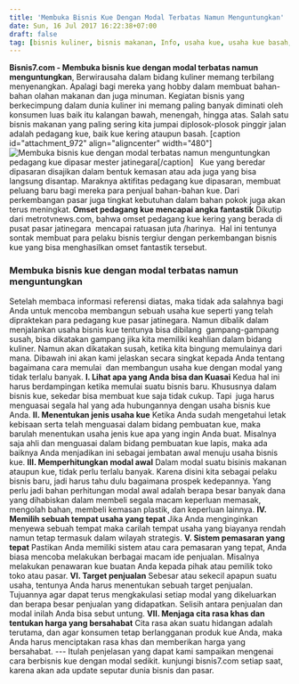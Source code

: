 ```yaml
---
title: 'Membuka Bisnis Kue Dengan Modal Terbatas Namun Menguntungkan'
date: Sun, 16 Jul 2017 16:22:38+07:00
draft: false
tag: [bisnis kuliner, bisnis makanan, Info, usaha kue, usaha kue basah, usaha kue kering, usaha makanan]
---
```


**Bisnis7.com - Membuka bisnis kue dengan modal terbatas namun menguntungkan**, Berwirausaha dalam bidang kuliner memang terbilang menyenangkan. Apalagi bagi mereka yang hobby dalam membuat bahan-bahan olahan makanan dan juga minuman. Kegiatan bisnis yang berkecimpung dalam dunia kuliner ini memang paling banyak diminati oleh konsumen luas baik itu kalangan bawah, menengah, hingga atas. Salah satu bisnis makanan yang paling sering kita jumpai diplosok-plosok pinggir jalan adalah pedagang kue, baik kue kering ataupun basah. \[caption id="attachment_972" align="aligncenter" width="480"\]![Membuka bisnis kue dengan modal terbatas namun menguntungkan](https://www.bisnis7.com/wp-content/uploads/2017/07/pedagang-kue-di-pasar-mester.jpg) pedagang kue dipasar mester jatinegara\[/caption\]   Kue yang beredar dipasaran disajikan dalam bentuk kemasan atau ada juga yang bisa langsung disantap. Maraknya aktifitas pedagang kue dipasaran, membuat peluang baru bagi mereka para penjual bahan-bahan kue. Dari perkembangan pasar juga tingkat kebutuhan dalam bahan pokok juga akan terus meningkat. **Omset pedagang kue mencapai angka fantastik** Dikutip dari metrotvnews.com, bahwa omset pedagang kue kering yang berada di pusat pasar jatinegara  mencapai ratuasan juta /harinya.  Hal ini tentunya sontak membuat para pelaku bisnis tergiur dengan perkembangan bisnis kue yang bisa menghasilkan omset fantastik tersebut.

### Membuka bisnis kue dengan modal terbatas namun menguntungkan

Setelah membaca informasi referensi diatas, maka tidak ada salahnya bagi Anda untuk mencoba membangun sebuah usaha kue seperti yang telah dipraktekan para pedagang kue pasar jatinegara. Namun dibalik dalam menjalankan usaha bisnis kue tentunya bisa dibilang  gampang-gampang susah, bisa dikatakan gampang jika kita memiliki keahlian dalam bidang kuliner. Namun akan dikatakan susah, ketika kita bingung memulainya dari mana. Dibawah ini akan kami jelaskan secara singkat kepada Anda tentang bagaimana cara memulai  dan membangun usaha kue dengan modal yang tidak terlalu banyak. **I. Lihat apa yang Anda bisa dan Kuasai** Kedua hal ini harus berdampingan ketika memulai suatu bisnis baru. Khususnya dalam bisnis kue, sekedar bisa membuat kue saja tidak cukup. Tapi  juga harus menguasai segala hal yang ada hubungannya dengan usaha bisnis kue Anda. **II. Menentukan jenis usaha kue** Ketika Anda sudah mengetahui letak kebisaan serta telah menguasai dalam bidang pembuatan kue, maka barulah menentukan usaha jenis kue apa yang ingin Anda buat. Misalnya saja ahli dan menguasai dalam bidang pembuatan kue lapis, maka ada baiknya Anda menjadikan ini sebagai jembatan awal menuju usaha bisnis kue. **III. Memperhitungkan modal awal** Dalam modal suatu bisinis makanan ataupun kue, tidak perlu terlalu banyak. Karena disini kita sebagai pelaku bisnis baru, jadi harus tahu dulu bagaimana prospek kedepannya. Yang perlu jadi bahan perhitungan modal awal adalah berapa besar banyak dana yang dihabiskan dalam membeli segala macam keperluan memasak, mengolah bahan, membeli kemasan plastik, dan keperluan lainnya. **IV. Memilih sebuah tempat usaha yang tepat** Jika Anda menginginkan menyewa sebuah tempat maka carilah tempat usaha yang biayanya rendah namun tetap termasuk dalam wilayah strategis. **V. Sistem pemasaran yang tepat** Pastikan Anda memiliki sistem atau cara pemasaran yang tepat, Anda biasa mencoba melakukan berbagai macam ide penjualan. Misalnya melakukan penawaran kue buatan Anda kepada pihak atau pemilik toko toko atau pasar. **VI. Target penjualan** Sebesar atau sekecil apapun suatu usaha, tentunya Anda harus menentukan sebuah target penjualan. Tujuannya agar dapat terus mengkakulasi setiap modal yang dikeluarkan dan berapa besar penjualan yang didapatkan. Selisih antara penjualan dan modal inilah Anda bisa sebut untung. **VII. Menjaga cita rasa khas dan tentukan harga yang bersahabat** Cita rasa akan suatu hidangan adalah terutama, dan agar konsumen tetap berlangganan produk kue Anda, maka Anda harus menciptakan rasa khas dan memberikan harga yang bersahabat. --- Itulah penjelasan yang dapat kami sampaikan mengenai cara berbisnis kue dengan modal sedikit. kunjungi bisnis7.com setiap saat, karena akan ada update seputar dunia bisnis dan pasar.